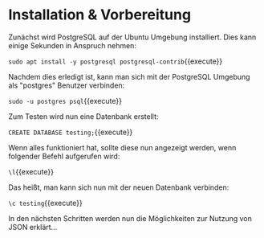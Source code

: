 # Installation & Vorbereitung

Zunächst wird PostgreSQL auf der Ubuntu Umgebung installiert. Dies kann einige Sekunden in Anspruch nehmen:

`sudo apt install -y postgresql postgresql-contrib`{{execute}}

Nachdem dies erledigt ist, kann man sich mit der PostgreSQL Umgebung als "postgres" Benutzer verbinden:

`sudo -u postgres psql`{{execute}}

Zum Testen wird nun eine Datenbank erstellt:

`CREATE DATABASE testing;`{{execute}}

Wenn alles funktioniert hat, sollte diese nun angezeigt werden, wenn folgender Befehl aufgerufen wird:

`\l`{{execute}}

Das heißt, man kann sich nun mit der neuen Datenbank verbinden:

`\c testing`{{execute}}

In den nächsten Schritten werden nun die Möglichkeiten zur Nutzung von JSON erklärt...